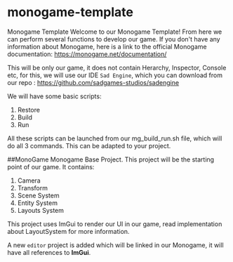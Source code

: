# monogame-template
Monogame Template
Welcome to our Monogame Template! From here we can perform several functions to develop our game.
If you don't have any information about Monogame, here is a link to the official Monogame documentation: https://monogame.net/documentation/

This will be only our game, it does not contain Herarchy, Inspector, Console etc, for this, we will use our IDE `Sad Engine`, which you can download from our repo : https://github.com/sadgames-studios/sadengine

We will have some basic scripts: 
1) Restore
2) Build
3) Run

All these scripts can be launched from our mg_build_run.sh file, which will do all 3 commands.
This can be adapted to your project.

##MonoGame 
Monogame Base Project.
This project will be the starting point of our game.
It contains:
1) Camera
2) Transform
3) Scene System
4) Entity System
5) Layouts System

This project uses ImGui to render our UI in our game, read implementation about LayoutSystem for more information.

A new `editor` project is added which will be linked in our Monogame, it will have all references to __ImGui__. 
